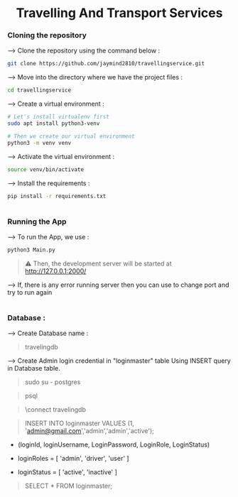 <div align="center">

[//]: # (<img width="30%" src="https://user-images.githubusercontent.com/fav.PNG">)

# Travelling And Transport Services
</div>

### Cloning the repository

--> Clone the repository using the command below :
```bash
git clone https://github.com/jaymind2810/travellingservice.git

```

--> Move into the directory where we have the project files : 
```bash
cd travellingservice

```

--> Create a virtual environment :
```bash
# Let's install virtualenv first
sudo apt install python3-venv

# Then we create our virtual environment
python3 -m venv venv

```

--> Activate the virtual environment :
```bash
source venv/bin/activate

```

--> Install the requirements :
```bash
pip install -r requirements.txt

```

#

### Running the App

--> To run the App, we use :
```bash
python3 Main.py

```

> ⚠ Then, the development server will be started at http://127.0.0.1:2000/

--> If, there is any error running server then you can use to change port and try to run again

[//]: # (#)

[//]: # ()
[//]: # (### App Preview :)

[//]: # ()
[//]: # (<table width="100%"> )

[//]: # (<tr>)

[//]: # (<td width="50%">      )

[//]: # (&nbsp; )

[//]: # (<br>)

[//]: # (<p align="center">)

[//]: # (  Feed Home)

[//]: # (</p>)

[//]: # (<img src="https://user-images.githubusercontent.com/7.PNG">)

[//]: # (</td> )

[//]: # (<td width="50%">)

[//]: # (<br>)

[//]: # (<p align="center">)

[//]: # (  Room Conversation Preview)

[//]: # (</p>)

[//]: # (<img src="https://user-images.githubusercontent.com/72341.PNG">  )

[//]: # (</td>)

[//]: # (</table>)


#

### Database :

--> Create Database name :
        
> travelingdb


--> Create Admin login credential in "loginmaster" table Using INSERT query in Database table.

> sudo su - postgres

> psql

> \connect travelingdb

> INSERT INTO loginmaster VALUES (1, 'admin@gmail.com','admin','admin','active');

- (loginId, loginUsername, LoginPassword, LoginRole, LoginStatus)

- loginRoles = [ 'admin', 'driver', 'user' ]

- loginStatus = [ 'active', 'inactive' ]

> SELECT * FROM loginmaster;



